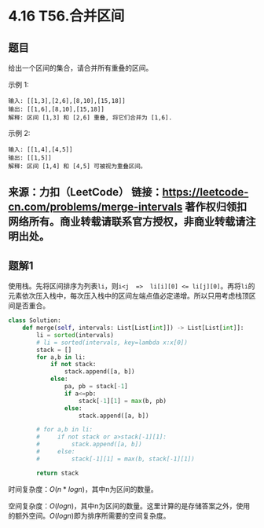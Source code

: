 # 4.16 T56.合并区间

## 题目
给出一个区间的集合，请合并所有重叠的区间。

示例 1:
```
输入: [[1,3],[2,6],[8,10],[15,18]]
输出: [[1,6],[8,10],[15,18]]
解释: 区间 [1,3] 和 [2,6] 重叠, 将它们合并为 [1,6].
```
示例 2:
```
输入: [[1,4],[4,5]]
输出: [[1,5]]
解释: 区间 [1,4] 和 [4,5] 可被视为重叠区间。
```

来源：力扣（LeetCode）
链接：https://leetcode-cn.com/problems/merge-intervals
著作权归领扣网络所有。商业转载请联系官方授权，非商业转载请注明出处。
---

## 题解1
使用栈。先将区间排序为列表`li`，则`i<j  =>  li[i][0] <= li[j][0]`。再将`li`的元素依次压入栈中，每次压入栈中的区间左端点值必定递增。所以只用考虑栈顶区间是否重合。

```python
class Solution:
    def merge(self, intervals: List[List[int]]) -> List[List[int]]:
        li = sorted(intervals)
        # li = sorted(intervals, key=lambda x:x[0])
        stack = []
        for a,b in li:
            if not stack:
                stack.append([a, b])
            else:
                pa, pb = stack[-1]
                if a<=pb:
                    stack[-1][1] = max(b, pb)
                else:
                    stack.append([a, b])

        # for a,b in li:
        #     if not stack or a>stack[-1][1]:
        #         stack.append([a, b])
        #     else:
        #         stack[-1][1] = max(b, stack[-1][1])

        return stack
```
时间复杂度：$O(n*logn)$，其中n为区间的数量。

空间复杂度：$O(logn)$，其中n为区间的数量。这里计算的是存储答案之外，使用的额外空间。$O(logn)$即为排序所需要的空间复杂度。
